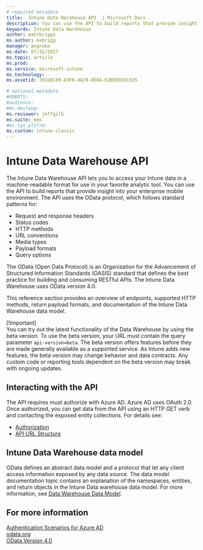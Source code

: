 ```yaml
---
# required metadata
title:  Intune Date Warehouse API  | Microsoft Docs 
description: You can use the API to build reports that provide insight into your enterprise mobile environment.
keywords: Intune Data Warehouse
author: mattbriggs
ms.author: mabrigg
manager: angrobe
ms.date: 07/31/2017
ms.topic: article
ms.prod:
ms.service: microsoft-intune
ms.technology:
ms.assetid: 701D6CE9-43F6-4A29-8E84-E2B59931C635

# optional metadata
#ROBOTS:
#audience:
#ms.devlang:
ms.reviewer: jeffgilb
ms.suite: ems
#ms.tgt_pltfrm:
ms.custom: intune-classic
---
```


#  Intune Data Warehouse API

The Intune Data Warehouse API lets you to access your Intune data in a machine-readable format for use in your favorite analytic tool. You can use the API to build reports that provide insight into your enterprise mobile environment. The API uses the OData protocol, which follows standard patterns for:

  -   Request and response headers
  -   Status codes
  -   HTTP methods
  -   URL conventions
  -   Media types
  -   Payload formats
  -   Query options

The OData (Open Data Protocol) is an Organization for the Advancement of Structured Information Standards (OASIS) standard that defines the best practice for building and consuming RESTful APIs. The Intune Data Warehouse uses OData version 4.0.

This reference section provides an overview of endpoints, supported HTTP methods, return payload formats, and documentation of the Intune Data Warehouse data model.

[!Important]  
You can try out the latest functionality of the Data Warehouse by using the beta version. To use the beta version, your URL must contain the query parameter `api-version=beta`. The beta version offers features before they are made generally available as a supported service. As Intune adds new features, the beta version may change behavior and data contracts. Any custom code or reporting tools dependent on the beta version may break with ongoing updates. <!--If you experience problems with the beta service, follow [link to feedback process]() to report the issue or provide feedback.-->

<!-- ## OData custom client

You can access the Intune Data Warehouse data model through RESTful endpoints. To gain access to your data, your client must authorize with Microsoft Azure Active Directory (Azure AD) using OAuth 2.0. You first set up a web app and a client app in Azure, grant permissions to the client. Your local client will get authorization, can then communicate with the Data Warehouse endpoints.

For more information, see [Get data from the Data Warehouse API with a REST client](Get-data-REST.md) -->

## Interacting with the API

The API requires must authorize with Azure AD. Azure AD uses OAuth 2.0. Once authorized, you can get data from the API using an HTTP GET verb and contacting the exposed entity collections. For details see:

 -  [Authorization](reports-api-authorization.md)
 -  [API URL Structure](reports-api-url-structure.md)

## Intune Data Warehouse data model

OData defines an abstract data model and a protocol that let any client access information exposed by any data source. The data model documentation topic contains an explanation of the namespaces, entities, and return objects in the Intune Data warehouse data model. For more information, see [Data Warehouse Data Model](reports-ref-data-model.md).

## For more information

[Authentication Scenarios for Azure AD](https://docs.microsoft.com/azure/active-directory/develop/active-directory-authentication-scenarios)  
[odata.org](http://www.odata.org)  
[OData Version 4.0](http://docs.oasis-open.org/odata/odata/v4.0/odata-v4.0-part1-protocol.html)  
